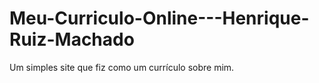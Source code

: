 # Meu-Curriculo-Online---Henrique-Ruiz-Machado
Um simples site que fiz como um currículo sobre mim.
